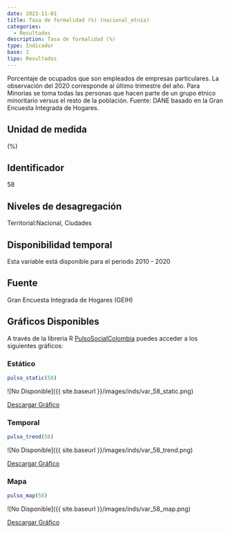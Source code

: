 ```yaml
---
date: 2023-11-01
title: Tasa de formalidad (%) (nacional_etnia)
categories:
  - Resultados
description: Tasa de formalidad (%)
type: Indicador
base: 1
tipo: Resultados
--- 
```


Porcentaje de ocupados que son empleados de empresas particulares. La observación del 2020 corresponde al último trimestre del año. Para Minorias se toma todas las personas que hacen parte de un grupo étnico minoritario versus el resto de la población.
Fuente: DANE basado en la Gran Encuesta Integrada de Hogares.

## Unidad de medida
(%)

## Identificador
58

## Niveles de desagregación
Territorial:Nacional, Ciudades

## Disponibilidad temporal
Esta variable está disponible para el periodo 2010 - 2020

## Fuente
Gran Encuesta Integrada de Hogares (GEIH)

## Gráficos Disponibles

A través de la libreria R [PulsoSocialColombia](https://github.com/pulsosocialcolombia/PulsoSocialColombia) puedes acceder a los siguientes gráficos:

### Estático

``` R
pulso_static(58)
```

![No Disponible]({{ site.baseurl }}/images/inds/var_58_static.png)

<a href='{{ site.baseurl }}/images/inds/var_58_static.png'>Descargar Gráfico</a>

### Temporal

``` R
pulso_trend(58)
```

![No Disponible]({{ site.baseurl }}/images/inds/var_58_trend.png)

<a href='{{ site.baseurl }}/images/inds/var_58_trend.png'>Descargar Gráfico</a>

### Mapa

``` R
pulso_map(58)
```

![No Disponible]({{ site.baseurl }}/images/inds/var_58_map.png)

<a href='{{ site.baseurl }}/images/inds/var_58_map.png'>Descargar Gráfico</a>